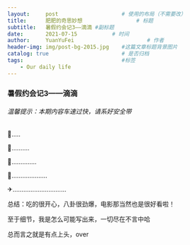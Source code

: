 ```yaml
---
layout:     post   				    # 使用的布局（不需要改）
title:      肥肥的奇思妙想 				# 标题 
subtitle:   暑假约会记3——滴滴 #副标题
date:       2021-07-15 			 # 时间
author:     YuanYuFei 						# 作者
header-img: img/post-bg-2015.jpg 	#这篇文章标题背景图片 
catalog: true 						# 是否归档
tags:								#标签
    - Our daily life
---
```


### 暑假约会记3——滴滴

###### 温馨提示：本期内容车速过快，请系好安全带

🚗.....

🚗..........

🚝..............

🚢....................

✈..............................

总结：吃的很开心，八卦很劲爆，电影那当然也是很好看啦！

至于细节，我是怎么可能写出来，一切尽在不言中哈

总而言之就是有点上头，over

